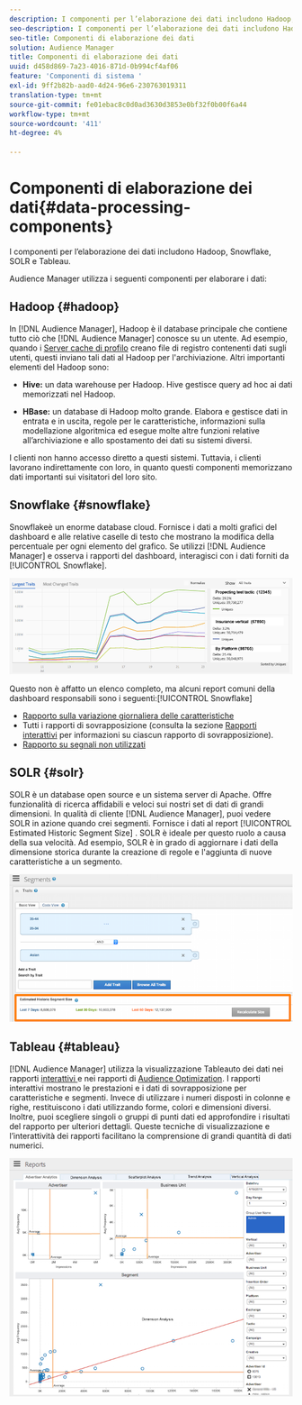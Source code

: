 ```yaml
---
description: I componenti per l’elaborazione dei dati includono Hadoop, Snowflake, SOLR e Tableau.
seo-description: I componenti per l’elaborazione dei dati includono Hadoop, Snowflake, SOLR e Tableau.
seo-title: Componenti di elaborazione dei dati
solution: Audience Manager
title: Componenti di elaborazione dei dati
uuid: d458d869-7a23-4016-871d-0b994cf4af06
feature: 'Componenti di sistema '
exl-id: 9ff2b82b-aad0-4d24-96e6-230763019311
translation-type: tm+mt
source-git-commit: fe01ebac8c0d0ad3630d3853e0bf32f0b00f6a44
workflow-type: tm+mt
source-wordcount: '411'
ht-degree: 4%

---
```


# Componenti di elaborazione dei dati{#data-processing-components}

I componenti per l’elaborazione dei dati includono Hadoop, Snowflake, SOLR e Tableau.

<!-- 

c_comproc.xml

 -->

Audience Manager utilizza i seguenti componenti per elaborare i dati:

## Hadoop {#hadoop}

In [!DNL Audience Manager], Hadoop è il database principale che contiene tutto ciò che [!DNL Audience Manager] conosce su un utente. Ad esempio, quando i [Server cache di profilo](../../reference/system-components/components-data-collection.md) creano file di registro contenenti dati sugli utenti, questi inviano tali dati al Hadoop per l&#39;archiviazione. Altri importanti elementi del Hadoop sono:

* **Hive:** un data warehouse per Hadoop. Hive gestisce query ad hoc ai dati memorizzati nel Hadoop.

* **HBase:** un database di Hadoop molto grande. Elabora e gestisce dati in entrata e in uscita, regole per le caratteristiche, informazioni sulla modellazione algoritmica ed esegue molte altre funzioni relative all’archiviazione e allo spostamento dei dati su sistemi diversi.

I clienti non hanno accesso diretto a questi sistemi. Tuttavia, i clienti lavorano indirettamente con loro, in quanto questi componenti memorizzano dati importanti sui visitatori del loro sito.

## Snowflake {#snowflake}

[](https://www.snowflake.net/) Snowflakeè un enorme database cloud. Fornisce i dati a molti grafici del dashboard e alle relative caselle di testo che mostrano la modifica della percentuale per ogni elemento del grafico. Se utilizzi [!DNL Audience Manager] e osserva i rapporti del dashboard, interagisci con i dati forniti da [!UICONTROL Snowflake].



![](assets/dashboardreport.png)

Questo non è affatto un elenco completo, ma alcuni report comuni della dashboard responsabili sono i seguenti:[!UICONTROL Snowflake]

* [Rapporto sulla variazione giornaliera delle caratteristiche](/help/using/reporting/audience-optimization-reports/daily-trait-variation-report.md)
* Tutti i rapporti di sovrapposizione (consulta la sezione [Rapporti interattivi](/help/using/reporting/dynamic-reports/dynamic-reports.md) per informazioni su ciascun rapporto di sovrapposizione).
* [Rapporto su segnali non utilizzati](/help/using/reporting/dynamic-reports/unused-signals.md)

## SOLR {#solr}

SOLR è un database open source e un sistema server di Apache. Offre funzionalità di ricerca affidabili e veloci sui nostri set di dati di grandi dimensioni. In qualità di cliente [!DNL Audience Manager], puoi vedere SOLR in azione quando crei segmenti. Fornisce i dati al report [!UICONTROL Estimated Historic Segment Size] . SOLR è ideale per questo ruolo a causa della sua velocità. Ad esempio, SOLR è in grado di aggiornare i dati della dimensione storica durante la creazione di regole e l&#39;aggiunta di nuove caratteristiche a un segmento.



![](assets/audsize.png)

## Tableau {#tableau}

[!DNL Audience Manager] utilizza la visualizzazione  [](https://www.tableausoftware.com/) Tableauto dei dati nei rapporti  [interattivi ](../../reporting/dynamic-reports/dynamic-reports.md#interactive-and-overlap-reports) e nei rapporti di  [Audience Optimization](../../reporting/audience-optimization-reports/audience-optimization-reports.md). I rapporti interattivi mostrano le prestazioni e i dati di sovrapposizione per caratteristiche e segmenti. Invece di utilizzare i numeri disposti in colonne e righe, restituiscono i dati utilizzando forme, colori e dimensioni diversi. Inoltre, puoi scegliere singoli o gruppi di punti dati ed approfondire i risultati del rapporto per ulteriori dettagli. Queste tecniche di visualizzazione e l’interattività dei rapporti facilitano la comprensione di grandi quantità di dati numerici.



![](assets/advertiser_analytics.png)
